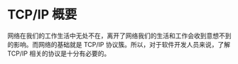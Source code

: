 # TCP/IP 概要 

网络在我们的工作生活中无处不在，离开了网络我们的生活和工作会收到意想不到的影响。而网络的基础就是 TCP/IP 协议簇。所以，对于软件开发人员来说，了解 TCP/IP 相关的协议是十分有必要的。